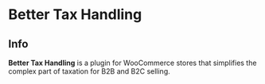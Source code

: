 # Better Tax Handling

## Info

**Better Tax Handling** is a plugin for WooCommerce stores that simplifies the complex part of taxation for B2B and B2C selling.